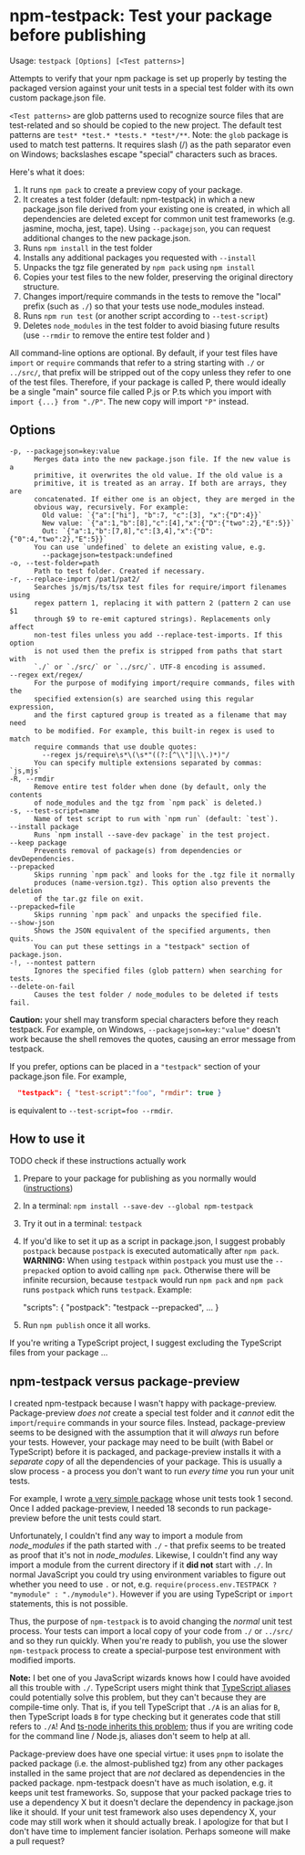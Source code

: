 npm-testpack: Test your package before publishing
=================================================

Usage: `testpack [Options] [<Test patterns>]`

Attempts to verify that your npm package is set up properly by testing the 
packaged version against your unit tests in a special test folder with its
own custom package.json file.

`<Test patterns>` are glob patterns used to recognize source files that are
test-related and so should be copied to the new project. The default test
patterns are `test* *test.* *tests.* *test*/**`. Note: the `glob` package
is used to match test patterns. It requires slash (/) as the path separator
even on Windows; backslashes escape "special" characters such as braces.

Here's what it does:

1. It runs `npm pack` to create a preview copy of your package.
2. It creates a test folder (default: npm-testpack) in which a new
   package.json file derived from your existing one is created, in which 
   all dependencies are deleted except for common unit test frameworks 
   (e.g. jasmine, mocha, jest, tape). Using `--packagejson`, you can request
   additional changes to the new package.json.
3. Runs `npm install` in the test folder
4. Installs any additional packages you requested with `--install`
5. Unpacks the tgz file generated by `npm pack` using `npm install`
6. Copies your test files to the new folder, preserving the original 
   directory structure.
7. Changes import/require commands in the tests to remove the "local"
   prefix (such as `./`) so that your tests use node_modules instead.
8. Runs `npm run test` (or another script according to `--test-script`)
9. Deletes `node_modules` in the test folder to avoid biasing future 
   results (use `--rmdir` to remove the entire test folder and )

All command-line options are optional. By default, if your test files
have `import` or `require` commands that refer to a string starting with
`./` or `../src/`, that prefix will be stripped out of the copy unless
they refer to one of the test files. Therefore, if your package is 
called P, there would ideally be a single "main" source file called 
P.js or P.ts which you import with `import {...} from "./P"`. The new 
copy will import `"P"` instead.

Options
-------

~~~
-p, --packagejson=key:value  
      Merges data into the new package.json file. If the new value is a 
      primitive, it overwrites the old value. If the old value is a 
      primitive, it is treated as an array. If both are arrays, they are
      concatenated. If either one is an object, they are merged in the 
      obvious way, recursively. For example:
        Old value: `{"a":["hi"], "b":7, "c":[3], "x":{"D":4}}`
        New value: `{"a":1,"b":[8],"c":[4],"x":{"D":{"two":2},"E":5}}`
        Out: `{"a":1,"b":[7,8],"c":[3,4],"x":{"D":{"0":4,"two":2},"E":5}}`
      You can use `undefined` to delete an existing value, e.g.
        --packagejson=testpack:undefined
-o, --test-folder=path
      Path to test folder. Created if necessary.
-r, --replace-import /pat1/pat2/
      Searches js/mjs/ts/tsx test files for require/import filenames using 
      regex pattern 1, replacing it with pattern 2 (pattern 2 can use $1
      through $9 to re-emit captured strings). Replacements only affect
      non-test files unless you add --replace-test-imports. If this option
      is not used then the prefix is stripped from paths that start with 
      `./` or `./src/` or `../src/`. UTF-8 encoding is assumed.
--regex ext/regex/
      For the purpose of modifying import/require commands, files with the
      specified extension(s) are searched using this regular expression,
      and the first captured group is treated as a filename that may need 
      to be modified. For example, this built-in regex is used to match
      require commands that use double quotes:
        --regex js/require\s*\(\s*"((?:[^\\"]|\\.)*)"/
      You can specify multiple extensions separated by commas: `js,mjs`
-R, --rmdir
      Remove entire test folder when done (by default, only the contents
      of node_modules and the tgz from `npm pack` is deleted.)
-s, --test-script=name
      Name of test script to run with `npm run` (default: `test`).
--install package
      Runs `npm install --save-dev package` in the test project.
--keep package
      Prevents removal of package(s) from dependencies or devDependencies.
--prepacked
      Skips running `npm pack` and looks for the .tgz file it normally
      produces (name-version.tgz). This option also prevents the deletion 
      of the tar.gz file on exit.
--prepacked=file
      Skips running `npm pack` and unpacks the specified file.
--show-json
      Shows the JSON equivalent of the specified arguments, then quits.
      You can put these settings in a "testpack" section of package.json.
-!, --nontest pattern
      Ignores the specified files (glob pattern) when searching for tests.
--delete-on-fail
      Causes the test folder / node_modules to be deleted if tests fail.
~~~

**Caution:** your shell may transform special characters before they reach 
testpack. For example, on Windows, `--packagejson=key:"value"` doesn't work 
because the shell removes the quotes, causing an error message from testpack.

If you prefer, options can be placed in a `"testpack"` section of your 
package.json file. For example, 

~~~json
  "testpack": { "test-script":"foo", "rmdir": true }
~~~

is equivalent to `--test-script=foo --rmdir`.

How to use it
-------------

TODO check if these instructions actually work

1. Prepare to your package for publishing as you normally would ([instructions](http://typescript-react-primer.loyc.net/publish-npm-package.html))
2. In a terminal: `npm install --save-dev --global npm-testpack`
3. Try it out in a terminal: `testpack`
4. If you'd like to set it up as a script in package.json, I suggest probably `postpack` because `postpack` is executed automatically after `npm pack`. **WARNING:** When using `testpack` within `postpack` you must use the `--prepacked` option to avoid calling `npm pack`. Otherwise there will be infinite recursion, because `testpack` would run `npm pack` and `npm pack` runs `postpack` which runs `testpack`. Example:

      "scripts": {
        "postpack": "testpack --prepacked",
        ...
      }

5. Run `npm publish` once it all works.

If you're writing a TypeScript project, I suggest excluding the TypeScript files from your package ...

npm-testpack versus package-preview
-----------------------------------

I created npm-testpack because I wasn't happy with package-preview. Package-preview _does not_ create a special test folder and it _cannot_ edit the `import`/`require` commands in your source files. Instead, package-preview seems to be designed with the assumption that it will _always_ run before your tests. However, your package may need to be built (with Babel or TypeScript) before it is packaged, and package-preview installs it with a _separate copy_ of all the dependencies of your package. This is usually a slow process - a process you don't want to run _every time_ you run your unit tests.

For example, I wrote [a very simple package](https://www.npmjs.com/package/simplertime) whose unit tests took 1 second. Once I added package-preview, I needed 18 seconds to run package-preview before the unit tests could start.

Unfortunately, I couldn't find any way to import a module from *node_modules* if the path started with `./` - that prefix seems to be treated as proof that it's not in *node_modules*. Likewise, I couldn't find any way import a module from the current directory if it **did not** start with `./`. In normal JavaScript you could try using environment variables to figure out whether you need to use `.` or not, e.g. `require(process.env.TESTPACK ? "mymodule" : "./mymodule")`. However if you are using TypeScript or `import` statements, this is not possible.

Thus, the purpose of `npm-testpack` is to avoid changing the _normal_ unit test process. Your tests can import a local copy of your code from `./` or `../src/` and so they run quickly. When you're ready to publish, you use the slower `npm-testpack` process to create a special-purpose test environment with modified imports.

**Note:** I bet one of you JavaScript wizards knows how I could have avoided all this trouble with `./`. TypeScript users might think that [TypeScript aliases](https://stackoverflow.com/a/38677886/22820) could potentially solve this problem, but they can't because they are compile-time only. That is, if you tell TypeScript that `./A` is an alias for `B`, then TypeScript loads `B` for type checking but it generates code that still refers to `./A`! And [ts-node inherits this problem](https://github.com/TypeStrong/ts-node/issues/138); thus if you are writing code for the command line / Node.js, aliases don't seem to help at all.

Package-preview does have one special virtue: it uses `pnpm` to isolate the packed package (i.e. the almost-published tgz) from any other packages installed in the same project that are _not_ declared as dependencies in the packed package. npm-testpack doesn't have as much isolation, e.g. it keeps unit test frameworks. So, suppose that your packed package tries to use a dependency X but it doesn't declare the dependency in package.json like it should. If your unit test framework also uses dependency X, your code may still work when it should actually break. I apologize for that but I don't have time to implement fancier isolation. Perhaps someone will make a pull request?

